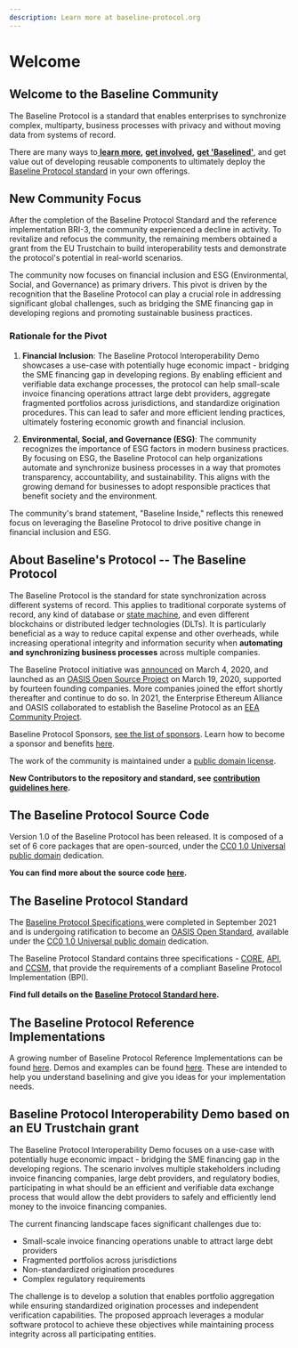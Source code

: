 ```yaml
---
description: Learn more at baseline-protocol.org
---
```


# Welcome

## Welcome to the Baseline Community

The Baseline Protocol is a standard that enables enterprises to synchronize complex, multiparty, business processes with privacy and without moving data from systems of record.&#x20;

There are many ways to[ **learn more**](https://www.baseline-protocol.org)**,** [**get involved**](https://www.baseline-protocol.org/get-involved/)**,** [**get 'Baselined'**](https://www.baseline-protocol.org/get-baselined/), and get value out of developing reusable components to ultimately deploy the [Baseline Protocol standard](https://github.com/ethereum-oasis-op/baseline-standard) in your own offerings.&#x20;

## New Community Focus

After the completion of the Baseline Protocol Standard and the reference implementation BRI-3, the community experienced a decline in activity. To revitalize and refocus the community, the remaining members obtained a grant from the EU Trustchain to build interoperability tests and demonstrate the protocol's potential in real-world scenarios.

The community now focuses on financial inclusion and ESG (Environmental, Social, and Governance) as primary drivers. This pivot is driven by the recognition that the Baseline Protocol can play a crucial role in addressing significant global challenges, such as bridging the SME financing gap in developing regions and promoting sustainable business practices.

### Rationale for the Pivot

1. **Financial Inclusion**: The Baseline Protocol Interoperability Demo showcases a use-case with potentially huge economic impact - bridging the SME financing gap in developing regions. By enabling efficient and verifiable data exchange processes, the protocol can help small-scale invoice financing operations attract large debt providers, aggregate fragmented portfolios across jurisdictions, and standardize origination procedures. This can lead to safer and more efficient lending practices, ultimately fostering economic growth and financial inclusion.

2. **Environmental, Social, and Governance (ESG)**: The community recognizes the importance of ESG factors in modern business practices. By focusing on ESG, the Baseline Protocol can help organizations automate and synchronize business processes in a way that promotes transparency, accountability, and sustainability. This aligns with the growing demand for businesses to adopt responsible practices that benefit society and the environment.

The community's brand statement, "Baseline Inside," reflects this renewed focus on leveraging the Baseline Protocol to drive positive change in financial inclusion and ESG.

## About Baseline's Protocol -- The Baseline Protocol

The Baseline Protocol is the standard for state synchronization across different systems of record. This applies to traditional corporate systems of record, any kind of database or [state machine](https://www.techopedia.com/definition/16447/state-machine), and even different blockchains or distributed ledger technologies (DLTs). It is particularly beneficial as a way to reduce capital expense and other overheads, while increasing operational integrity and information security when **automating and synchronizing business processes** across multiple companies.

The Baseline Protocol initiative was [announced](https://consensys.net/blog/press-release/ey-and-consensys-announce-formation-of-baseline-protocol-initiative-to-make-ethereum-mainnet-safe-and-effective-for-enterprises/) on March 4, 2020, and launched as an [OASIS Open Source Project](https://oasis-open-projects.org) on March 19, 2020, supported by fourteen founding companies. More companies joined the effort shortly thereafter and continue to do so. In 2021, the Enterprise Ethereum Alliance and OASIS collaborated to establish the Baseline Protocol as an [EEA Community Project](https://entethalliance.org/eeacommunityprojects/#:\~:text=The%20EEA%20Community%20Projects%2C%20formerly,API%20documentation%20under%20its%20stewardship.).

Baseline Protocol Sponsors, [see the list of sponsors](https://www.baseline-protocol.org/become-a-sponsor/). Learn how to become a sponsor and benefits [here](https://www.baseline-protocol.org/become-a-sponsor/).

The work of the community is maintained under a [public domain license](https://github.com/ethereum-oasis-op/baseline/blob/main/LICENSE).

**New Contributors to the repository and standard, see** [**contribution guidelines here**](community/contributors.md#code-of-conduct)**.**

## The Baseline Protocol Source Code

Version 1.0 of the Baseline Protocol has been released. It is composed of a set of 6 core packages that are open-sourced, under the [CC0 1.0 Universal public domain](https://github.com/ethereum-oasis-op/baseline/blob/main/LICENSE) dedication.&#x20;

**You can find more about the** **source code** [**here**](docs/baseline-protocol-code/packages/)**.**

## The Baseline Protocol Standard

The [Baseline Protocol Specifications ](https://github.com/ethereum-oasis-op/baseline-standard) were completed in September 2021 and is undergoing ratification to become an [OASIS Open Standard](https://www.oasis-open.org/standards/), available under the [CC0 1.0 Universal public domain](https://github.com/ethereum-oasis-op/baseline/blob/main/LICENSE) dedication.

The Baseline Protocol Standard contains three specifications - [CORE](https://github.com/ethereum-oasis-op/baseline-standard/tree/main/core), [API](https://github.com/ethereum-oasis-op/baseline-standard/tree/main/api), and [CCSM](https://github.com/ethereum-oasis-op/baseline-standard/tree/main/ccsm), that provide the requirements of a compliant Baseline Protocol Implementation (BPI).

**Find full details on the** [**Baseline Protocol Standard here**](https://github.com/ethereum-oasis-op/baseline-standard)**.**

## The Baseline Protocol Reference Implementations

A growing number of Baseline Protocol Reference Implementations can be found [here](docs/bri/overview-of-reference-implementations.md). Demos and examples can be found [here](https://github.com/ethereum-oasis-op/baseline/tree/master/examples). These are intended to help you understand baselining and give you ideas for your implementation needs.

## Baseline Protocol Interoperability Demo based on an EU Trustchain grant

The Baseline Protocol Interoperability Demo focuses on a use-case with potentially huge economic impact - bridging the SME financing gap in the developing regions. The scenario involves multiple stakeholders including invoice financing companies, large debt providers, and regulatory bodies, participating in what should be an efficient and verifiable data exchange process that would allow the debt providers to safely and efficiently lend money to the invoice financing companies.

The current financing landscape faces significant challenges due to:
- Small-scale invoice financing operations unable to attract large debt providers
- Fragmented portfolios across jurisdictions
- Non-standardized origination procedures
- Complex regulatory requirements

The challenge is to develop a solution that enables portfolio aggregation while ensuring standardized origination processes and independent verification capabilities. The proposed approach leverages a modular software protocol to achieve these objectives while maintaining process integrity across all participating entities.
